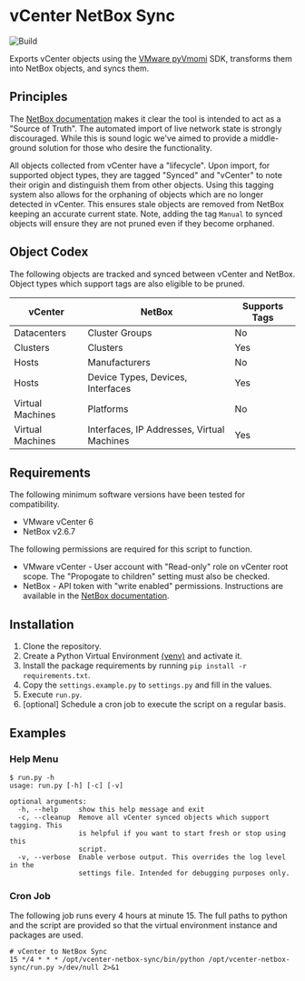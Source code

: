 # vCenter NetBox Sync

![Build](https://github.com/synackray/vcenter-netbox-sync/workflows/Build/badge.svg?branch=master)

Exports vCenter objects using the [VMware pyVmomi](https://github.com/vmware/pyvmomi) SDK, transforms them into NetBox objects, and syncs them.

## Principles

The [NetBox documentation](https://netbox.readthedocs.io/en/stable/#serve-as-a-source-of-truth) makes it clear the tool is intended to act as a "Source of Truth". The automated import of live network state is strongly discouraged. While this is sound logic we've aimed to provide a middle-ground solution for those who desire the functionality.

All objects collected from vCenter have a "lifecycle". Upon import, for supported object types, they are tagged "Synced" and "vCenter" to note their origin and distinguish them from other objects. Using this tagging system also allows for the orphaning of objects which are no longer detected in vCenter. This ensures stale objects are removed from NetBox keeping an accurate current state. Note, adding the tag `Manual` to synced objects will ensure they are not pruned even if they become orphaned.

## Object Codex

The following objects are tracked and synced between vCenter and NetBox. Object types which support tags are also eligible to be pruned.

| vCenter          | NetBox                                     | Supports Tags |
|------------------|--------------------------------------------|---------------|
| Datacenters      | Cluster Groups                             | No            |
| Clusters         | Clusters                                   | Yes           |
| Hosts            | Manufacturers                              | No            |
| Hosts            | Device Types, Devices, Interfaces          | Yes           |
| Virtual Machines | Platforms                                  | No            |
| Virtual Machines | Interfaces, IP Addresses, Virtual Machines | Yes           |

## Requirements

The following minimum software versions have been tested for compatibility.

* VMware vCenter 6
* NetBox v2.6.7

The following permissions are required for this script to function.
* VMware vCenter - User account with "Read-only" role on vCenter root scope. The "Propogate to children" setting must also be checked.
* NetBox - API token with "write enabled" permissions. Instructions are available in the [NetBox documentation](https://netbox.readthedocs.io/en/stable/api/authentication/).

## Installation

1. Clone the repository.
2. Create a Python Virtual Environment [(venv)](https://docs.python.org/3/library/venv.html) and activate it.
3. Install the package requirements by running `pip install -r requirements.txt`.
4. Copy the `settings.example.py` to `settings.py` and fill in the values.
5. Execute `run.py`.
6. [optional] Schedule a cron job to execute the script on a regular basis.

## Examples

### Help Menu

```
$ run.py -h
usage: run.py [-h] [-c] [-v]

optional arguments:
  -h, --help     show this help message and exit
  -c, --cleanup  Remove all vCenter synced objects which support tagging. This
                 is helpful if you want to start fresh or stop using this
                 script.
  -v, --verbose  Enable verbose output. This overrides the log level in the
                 settings file. Intended for debugging purposes only.
```

### Cron Job

The following job runs every 4 hours at minute 15. The full paths to python and the script are provided so that the virtual environment instance and packages are used.

```
# vCenter to NetBox Sync
15 */4 * * * /opt/vcenter-netbox-sync/bin/python /opt/vcenter-netbox-sync/run.py >/dev/null 2>&1
```
